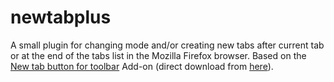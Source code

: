 # newtabplus

A small plugin for changing mode and/or creating new tabs after current tab or at the end of the tabs list in the Mozilla Firefox browser.
Based on the <a href="https://addons.mozilla.org/en-US/firefox/addon/new-tab-button-for-toolbar/">New tab button for toolbar</a> Add-on (direct download from <a href="https://addons.cdn.mozilla.net/user-media/addons/996135/new_tab_toolbar_button-1.0-an+fx.xpi">here</a>).
